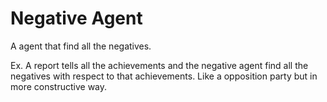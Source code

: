 # Negative Agent

A agent that find all the negatives.

Ex. A report tells all the achievements and the negative agent find all the negatives with respect to that achievements. Like a opposition party but in more constructive way.